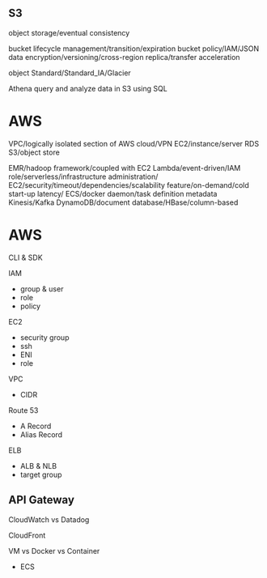 ## S3
object storage/eventual consistency

bucket
lifecycle management/transition/expiration
bucket policy/IAM/JSON
data encryption/versioning/cross-region replica/transfer acceleration

object
Standard/Standard_IA/Glacier


Athena
query and analyze data in S3 using SQL




# AWS
VPC/logically isolated section of AWS cloud/VPN
EC2/instance/server
RDS
S3/object store

EMR/hadoop framework/coupled with EC2
Lambda/event-driven/IAM role/serverless/infrastructure administration/
EC2/security/timeout/dependencies/scalability feature/on-demand/cold start-up latency/
ECS/docker daemon/task definition metadata
Kinesis/Kafka
DynamoDB/document database/HBase/column-based




# AWS

CLI & SDK

IAM
- group & user
- role
- policy

EC2
- security group
- ssh
- ENI
- role

VPC
- CIDR





Route 53
- A Record
- Alias Record


ELB 
- ALB & NLB
- target group



API Gateway
- 

CloudWatch vs Datadog


CloudFront


VM vs Docker vs Container
- ECS


